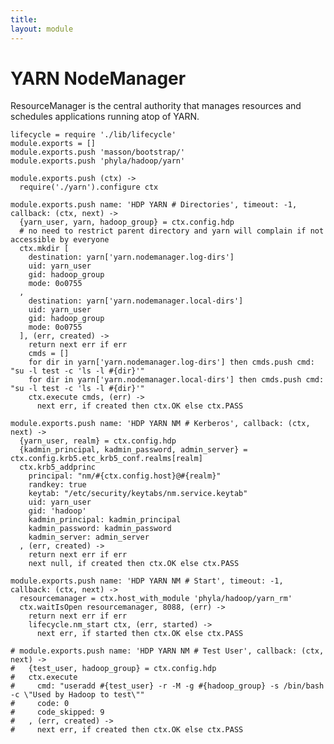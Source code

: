 ```yaml
---
title: 
layout: module
---
```


# YARN NodeManager

ResourceManager is the central authority that manages resources and schedules
applications running atop of YARN.

    lifecycle = require './lib/lifecycle'
    module.exports = []
    module.exports.push 'masson/bootstrap/'
    module.exports.push 'phyla/hadoop/yarn'

    module.exports.push (ctx) ->
      require('./yarn').configure ctx

    module.exports.push name: 'HDP YARN # Directories', timeout: -1, callback: (ctx, next) ->
      {yarn_user, yarn, hadoop_group} = ctx.config.hdp
      # no need to restrict parent directory and yarn will complain if not accessible by everyone
      ctx.mkdir [
        destination: yarn['yarn.nodemanager.log-dirs']
        uid: yarn_user
        gid: hadoop_group
        mode: 0o0755
      ,
        destination: yarn['yarn.nodemanager.local-dirs']
        uid: yarn_user
        gid: hadoop_group
        mode: 0o0755
      ], (err, created) ->
        return next err if err
        cmds = []
        for dir in yarn['yarn.nodemanager.log-dirs'] then cmds.push cmd: "su -l test -c 'ls -l #{dir}'"
        for dir in yarn['yarn.nodemanager.local-dirs'] then cmds.push cmd: "su -l test -c 'ls -l #{dir}'"
        ctx.execute cmds, (err) ->
          next err, if created then ctx.OK else ctx.PASS

    module.exports.push name: 'HDP YARN NM # Kerberos', callback: (ctx, next) ->
      {yarn_user, realm} = ctx.config.hdp
      {kadmin_principal, kadmin_password, admin_server} = ctx.config.krb5.etc_krb5_conf.realms[realm]
      ctx.krb5_addprinc 
        principal: "nm/#{ctx.config.host}@#{realm}"
        randkey: true
        keytab: "/etc/security/keytabs/nm.service.keytab"
        uid: yarn_user
        gid: 'hadoop'
        kadmin_principal: kadmin_principal
        kadmin_password: kadmin_password
        kadmin_server: admin_server
      , (err, created) ->
        return next err if err
        next null, if created then ctx.OK else ctx.PASS

    module.exports.push name: 'HDP YARN NM # Start', timeout: -1, callback: (ctx, next) ->
      resourcemanager = ctx.host_with_module 'phyla/hadoop/yarn_rm'
      ctx.waitIsOpen resourcemanager, 8088, (err) ->
        return next err if err
        lifecycle.nm_start ctx, (err, started) ->
          next err, if started then ctx.OK else ctx.PASS

    # module.exports.push name: 'HDP YARN NM # Test User', callback: (ctx, next) ->
    #   {test_user, hadoop_group} = ctx.config.hdp
    #   ctx.execute
    #     cmd: "useradd #{test_user} -r -M -g #{hadoop_group} -s /bin/bash -c \"Used by Hadoop to test\""
    #     code: 0
    #     code_skipped: 9
    #   , (err, created) ->
    #     next err, if created then ctx.OK else ctx.PASS
